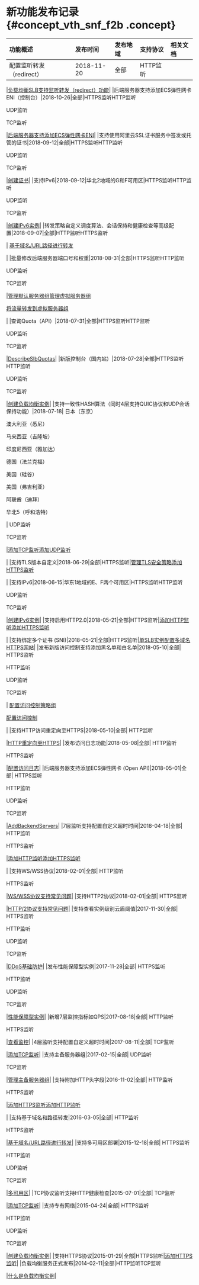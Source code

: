 # 新功能发布记录 {#concept_vth_snf_f2b .concept}

|功能概述|发布时间|发布地域|支持协议|相关文档|
|:---|:---|:---|:---|:---|
|配置监听转发（redirect）|2018-11-20|全部| HTTP监听

 |[负载均衡SLB支持监听转发（redirect）功能](../../../../intl.zh-CN/用户指南/监听/配置监听转发（redirect）.md#)|
|后端服务器支持添加ECS弹性网卡ENI（控制台）|2018-10-26|全部|HTTPS监听HTTP监听

UDP监听

TCP监听

|[后端服务器支持添加ECS弹性网卡ENI](../../../../intl.zh-CN/用户指南/后端服务器/后端服务器支持添加ECS弹性网卡ENI.md#)|
|支持使用阿里云SSL证书服务中签发或托管的证书|2018-09-12|全部|HTTPS监听HTTP监听

UDP监听

TCP监听

|[创建证书](../../../../intl.zh-CN/用户指南/证书管理/创建证书.md#)|
|支持IPv6|2018-09-12|华北2地域的G和F可用区|HTTPS监听HTTP监听

UDP监听

TCP监听

|[创建IPv6实例](../../../../intl.zh-CN/用户指南/负载均衡实例/创建IPv6实例.md#)|
|转发策略自定义调度算法、会话保持和健康检查等高级配置|2018-09-07|全部|HTTP监听HTTPS监听

| [基于域名/URL路径进行转发](../../../../intl.zh-CN/教程专区/基于域名__URL路径进行转发.md#)

 |
|批量修改后端服务器端口号和权重|2018-08-31|全部|HTTPS监听HTTP监听

UDP监听

TCP监听

|[管理默认服务器组](../../../../intl.zh-CN/用户指南/后端服务器/管理默认服务器组.md#)[管理虚拟服务器组](../../../../intl.zh-CN/用户指南/后端服务器/管理虚拟服务器组.md#)

[将流量转发到虚拟服务器组](../../../../intl.zh-CN/教程专区/将流量转发到虚拟服务器组.md#)

|
|查询Quota（API）|2018-07-31|全部|HTTPS监听HTTP监听

UDP监听

TCP监听

|[DescribeSlbQuotas](../../../../intl.zh-CN/API参考/查询配额/DescribeSlbQuotas.md#)|
|新版控制台（国内站）|2018-07-28|全部|HTTPS监听HTTP监听

UDP监听

TCP监听

|[创建负载均衡实例](../../../../intl.zh-CN/用户指南/负载均衡实例/创建负载均衡实例.md#)|
|支持一致性HASH算法（同时4层支持QUIC协议和UDP会话保持功能）|2018-07-18| 日本（东京）

 澳大利亚（悉尼）

 马来西亚（吉隆坡）

 印度尼西亚（雅加达）

 德国（法兰克福）

 美国（硅谷）

 美国（弗吉利亚）

 阿联酋（迪拜）

 华北5（呼和浩特）

 | UDP监听

 TCP监听

 |[添加TCP监听](../../../../intl.zh-CN/用户指南/监听/添加TCP监听.md#)[添加UDP监听](../../../../intl.zh-CN/用户指南/监听/添加UDP监听.md#)

|
|支持TLS版本自定义|2018-06-29|全部|HTTPS监听|[管理TLS安全策略](../../../../intl.zh-CN/用户指南/监听/管理TLS安全策略.md#)[添加HTTPS监听](../../../../intl.zh-CN/用户指南/监听/添加HTTPS监听.md#)

|
|支持IPv6|2018-06-15|华东1地域的E、F两个可用区|HTTPS监听HTTP监听

UDP监听

TCP监听

|[创建IPv6实例](../../../../intl.zh-CN/用户指南/负载均衡实例/创建IPv6实例.md#)|
|支持启用HTTP2.0|2018-05-21|全部|HTTPS监听|[添加HTTP监听](../../../../intl.zh-CN/用户指南/监听/添加HTTP监听.md#)[添加HTTPS监听](../../../../intl.zh-CN/用户指南/监听/添加HTTPS监听.md#)

|
|支持绑定多个证书 \(SNI\)|2018-05-21|全部|HTTPS监听|[单SLB实例配置多域名HTTPS网站](../../../../intl.zh-CN/教程专区/单SLB实例配置多域名HTTPS网站.md#)|
|发布新版访问控制支持添加黑名单和白名单|2018-05-10|全部| HTTPS监听

 HTTP监听

 UDP监听

 TCP监听

 | [配置访问控制策略组](../../../../intl.zh-CN/用户指南/访问控制/配置访问控制策略组.md#)

 [配置访问控制](../../../../intl.zh-CN/教程专区/配置访问控制.md#)

 |
|支持HTTP访问重定向至HTTPS|2018-05-10|全部| HTTP监听

 |[HTTP重定向至HTTPS](../../../../intl.zh-CN/教程专区/HTTP重定向至HTTPS.md#)|
|发布访问日志功能|2018-05-08|全部| HTTP监听

 HTTPS监听

 |[配置访问日志](../../../../intl.zh-CN/用户指南/日志管理/配置访问日志.md#)|
|后端服务器支持添加ECS弹性网卡 \(Open API\)|2018-05-01|全部| HTTPS监听

 HTTP监听

 UDP监听

 TCP监听

 |[AddBackendServers](../../../../intl.zh-CN/API参考/后端服务器/AddBackendServers.md#)|
|7层监听支持配置自定义超时时间|2018-04-18|全部| HTTP监听

 HTTPS监听

 |[添加HTTP监听](../../../../intl.zh-CN/用户指南/监听/添加HTTP监听.md#)[添加HTTPS监听](../../../../intl.zh-CN/用户指南/监听/添加HTTPS监听.md#)

|
|支持WS/WSS协议|2018-02-01|全部| HTTP监听

 HTTPS监听

 |[WS/WSS协议支持常见问题](../../../../intl.zh-CN/扩展阅读/常见问题/WS__WSS协议支持常见问题.md#)|
|支持HTTP2协议|2018-02-01|全部| HTTPS监听

 |[HTTP/2协议支持常见问题](../../../../intl.zh-CN/扩展阅读/常见问题/HTTP__2协议支持常见问题.md#)|
|支持查看实例级别云盾阈值|2017-11-30|全部| HTTPS监听

 HTTP监听

 UDP监听

 TCP监听

 |[DDoS基础防护](../../../../intl.zh-CN/用户指南/DDoS基础防护.md#)|
|发布性能保障型实例|2017-11-28|全部| HTTPS监听

 HTTP监听

 UDP监听

 TCP监听

 |[性能保障型实例](../../../../intl.zh-CN/用户指南/负载均衡实例/性能保障型实例.md#)|
|新增7层监控指标如QPS|2017-08-18|全部| HTTP监听

 HTTPS监听

 |[查看监控](../../../../intl.zh-CN/用户指南/监控/查看监控.md#)|
|4层监听支持配置自定义超时时间|2017-08-11|全部| TCP监听

 |[添加TCP监听](../../../../intl.zh-CN/用户指南/监听/添加TCP监听.md#)|
|支持主备服务器组|2017-02-15|全部| UDP监听

 TCP监听

 |[管理主备服务器组](../../../../intl.zh-CN/用户指南/后端服务器/管理主备服务器组.md#)|
|支持附加HTTP头字段|2016-11-02|全部| HTTP监听

 HTTPS监听

 |[添加HTTPS监听](../../../../intl.zh-CN/用户指南/监听/添加HTTPS监听.md#)[添加HTTP监听](../../../../intl.zh-CN/用户指南/监听/添加HTTP监听.md#)

|
|支持基于域名和路径转发|2016-03-05|全部| HTTP监听

 HTTPS监听

 |[基于域名/URL路径进行转发](../../../../intl.zh-CN/教程专区/基于域名__URL路径进行转发.md#)|
|支持多可用区部署|2015-12-18|全部| HTTPS监听

 HTTP监听

 UDP监听

 TCP监听

 |[多可用区](../../../../intl.zh-CN/用户指南/多可用区.md#)|
|TCP协议监听支持HTTP健康检查|2015-07-01|全部| TCP监听

 |[添加TCP监听](../../../../intl.zh-CN/用户指南/监听/添加TCP监听.md#)|
|支持专有网络|2015-04-24|全部| HTTPS监听

 HTTP监听

 UDP监听

 TCP监听

 |[创建负载均衡实例](../../../../intl.zh-CN/用户指南/负载均衡实例/创建负载均衡实例.md#)|
|支持HTTPS协议|2015-01-29|全部|HTTPS监听|[添加HTTPS监听](../../../../intl.zh-CN/用户指南/监听/添加HTTPS监听.md#)|
|负载均衡服务正式发布|2014-02-11|全部|HTTP监听TCP监听

|[什么是负载均衡实例](../../../../intl.zh-CN/用户指南/负载均衡实例/什么是负载均衡实例.md#)|


